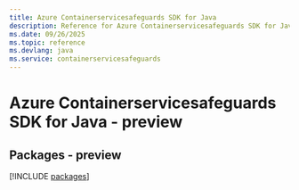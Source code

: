 ```yaml
---
title: Azure Containerservicesafeguards SDK for Java
description: Reference for Azure Containerservicesafeguards SDK for Java
ms.date: 09/26/2025
ms.topic: reference
ms.devlang: java
ms.service: containerservicesafeguards
---
```

# Azure Containerservicesafeguards SDK for Java - preview
## Packages - preview
[!INCLUDE [packages](containerservicesafeguards-index.md)]
